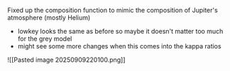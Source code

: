 Fixed up the composition function to mimic the composition of Jupiter's atmosphere (mostly Helium)
- lowkey looks the same as before so maybe it doesn't matter too much for the grey model
- might see some more changes when this comes into the kappa ratios

![[Pasted image 20250909220100.png]]
